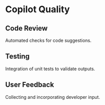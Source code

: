 # Copilot Quality

## Code Review
Automated checks for code suggestions.

## Testing
Integration of unit tests to validate outputs.

## User Feedback
Collecting and incorporating developer input.
